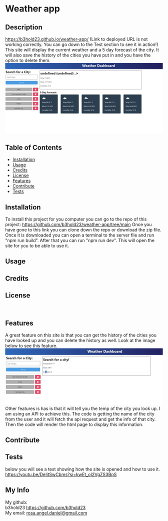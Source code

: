 # Weather app

## Description
https://b3hold23.github.io/weather-app/ (Link to deployed URL is not working correctly. You can go down to the Test section to see it in action!)
<br>
This site will display the current weather and a 5 day forecast of the city. It will also save the history of the cities you have put in and you have the option to delete them. ![site with forecast](./Assets/Completed%20site.JPG)

## Table of Contents
- [Installation](#installation)
- [Usage](#usage)
- [Credits](#credits)
- [License](#license)
- [Features](#features)
- [Contribute](#contribute)
- [Tests](#tests)

## Installation
To install this project for you computer you can go to the repo of this project:  https://github.com/b3hold23/weather-app/tree/main  Once you have gone to this link you can clone down the repo or download the zip file. Once it is downloaded you can open a terminal to the server file and run "npm run build". After that you can run "npm run dev". This will open the site for you to be able to use it. 

## Usage


## Credits


## License

<br> 


## Features
A great feature on this site is that you can get the history of the cities you have looked up and you can delete the history as well. Look at the image below to see this feature. ![delete feature of dashboard](./Assets/dashboard.JPG)
<br>
Other features is has is that it will tell you the temp of the city you look up. I am using an API to achieve this. The code is getting the name of the city from the user and it will fetch the api request and get the info of that city. Then the code will render the html page to display this information. 

## Contribute


## Tests
below you will see a test showing how the site is opened and how to use it. 
<br>
https://youtu.be/DeIitSwCbms?si=kwEt_oI2VgZS3BpS

## My Info
My github:
<br>
b3hold23 https://github.com/b3hold23
<br>
My email: rosa.angel.daniel@gmail.com
